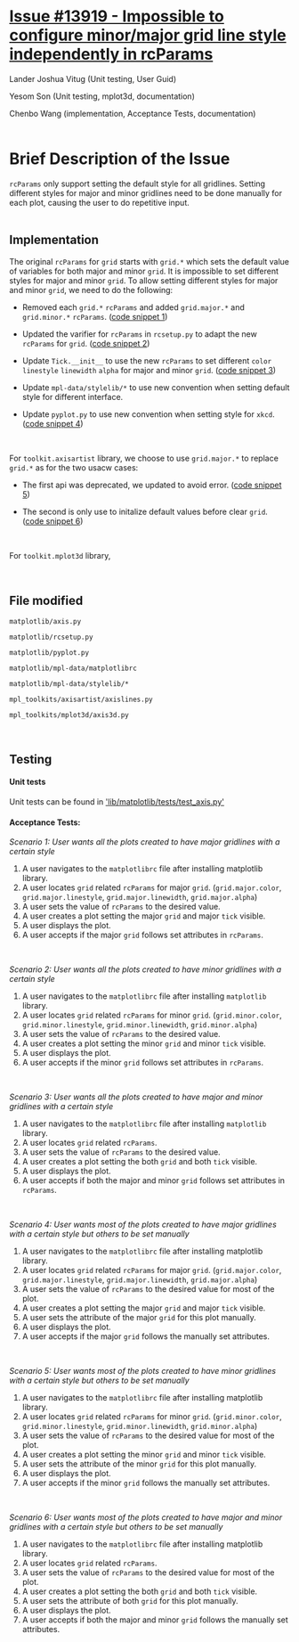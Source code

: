 # [Issue #13919 - Impossible to configure minor/major grid line style independently in rcParams](https://github.com/matplotlib/matplotlib/issues/13919)
Lander Joshua Vitug (Unit testing, User Guid)

Yesom Son (Unit testing, mplot3d, documentation)

Chenbo Wang (implementation, Acceptance Tests, documentation) 
<br /><br />

# **Brief Description of the Issue**

`rcParams` only support setting the default style for all gridlines.  Setting different styles for major and minor gridlines need to be done manually for each plot, causing the user to do repetitive input.  
<br />

## **Implementation**

The original `rcParams` for `grid` starts with `grid.*` which sets the default value of variables for both major and minor `grid`.  It is impossible to set different styles for major and minor `grid`.  To allow setting different styles for major and minor `grid`, we need to do the following:

- Removed each `grid.*` `rcParams` and added `grid.major.*` and `grid.minor.*` `rcParams`.  ([code snippet 1]())  

- Updated the varifier for `rcParams` in `rcsetup.py` to adapt the new `rcParams` for `grid`.  ([code snippet 2]()) 

- Update `Tick.__init__` to use the new `rcParams` to set different `color` `linestyle` `linewidth` `alpha` for major and minor `grid`.  ([code snippet 3]()) 

- Update `mpl-data/stylelib/*` to use new convention when setting default style for different interface.

- Update `pyplot.py` to use new convention when setting style for `xkcd`.  ([code snippet 4]())

<br>

For `toolkit.axisartist` library, we choose to use `grid.major.*` to replace `grid.*` as for the two usacw cases:

- The first api was deprecated, we updated to avoid error.  ([code snippet 5]())

- The second is only use to initalize default values before clear `grid`.  ([code snippet 6]())

<br>
 
For `toolkit.mplot3d` library,

<br />

## **File modified**

`matplotlib/axis.py`

`matplotlib/rcsetup.py`

`matplotlib/pyplot.py`

`matplotlib/mpl-data/matplotlibrc`

`matplotlib/mpl-data/stylelib/*`

`mpl_toolkits/axisartist/axislines.py`

`mpl_toolkits/mplot3d/axis3d.py`


<br />

## **Testing**

#### **Unit tests**
Unit tests can be found in ['lib/matplotlib/tests/test_axis.py']()
<br />

#### **Acceptance Tests**:
*Scenario 1: User wants all the plots created to have major gridlines with a certain style*
1.  A user navigates to the `matplotlibrc` file after installing matplotlib library.
2.  A user locates `grid` related `rcParams` for major `grid`. (`grid.major.color`, `grid.major.linestyle`, `grid.major.linewidth`, `grid.major.alpha`)
3.  A user sets the value of `rcParams` to the desired value.
4.  A user creates a plot setting the major `grid` and major `tick` visible.
5.  A user displays the plot.
6.  A user accepts if the major `grid` follows set attributes in `rcParams`.

<br>

*Scenario 2: User wants all the plots created to have minor gridlines with a certain style*
1.  A user navigates to the `matplotlibrc` file after installing `matplotlib` library.
2.  A user locates `grid` related `rcParams` for minor `grid`. (`grid.minor.color`, `grid.minor.linestyle`, `grid.minor.linewidth`, `grid.minor.alpha`)
3.  A user sets the value of `rcParams` to the desired value.
4.  A user creates a plot setting the minor `grid` and minor `tick` visible.
5.  A user displays the plot.
6.  A user accepts if the minor `grid` follows set attributes in `rcParams`.

<br>

*Scenario 3: User wants all the plots created to have major and minor gridlines with a certain style*
1.  A user navigates to the `matplotlibrc` file after installing `matplotlib` library.
2.  A user locates `grid` related `rcParams`.
3.  A user sets the value of `rcParams` to the desired value.
4.  A user creates a plot setting the both `grid` and both `tick` visible.
5.  A user displays the plot.
6.  A user accepts if both the major and minor `grid` follows set attributes in `rcParams`.

<br>

*Scenario 4: User wants most of the plots created to have major gridlines with a certain style but others to be set manually*
1.  A user navigates to the `matplotlibrc` file after installing matplotlib library.
2.  A user locates `grid` related `rcParams` for major `grid`. (`grid.major.color`, `grid.major.linestyle`, `grid.major.linewidth`, `grid.major.alpha`)
3.  A user sets the value of `rcParams` to the desired value for most of the plot.
4.  A user creates a plot setting the major `grid` and major `tick` visible.
5.  A user sets the attribute of the major `grid` for this plot manually.
6.  A user displays the plot.
7.  A user accepts if the major `grid` follows the manually set attributes.

<br>

*Scenario 5: User wants most of the plots created to have minor gridlines with a certain style but others to be set manually*
1.  A user navigates to the `matplotlibrc` file after installing matplotlib library.
2.  A user locates `grid` related `rcParams` for minor `grid`. (`grid.minor.color`, `grid.minor.linestyle`, `grid.minor.linewidth`, `grid.minor.alpha`)
3.  A user sets the value of `rcParams` to the desired value for most of the plot.
4.  A user creates a plot setting the minor `grid` and minor `tick` visible.
5.  A user sets the attribute of the minor `grid` for this plot manually.
6.  A user displays the plot.
7.  A user accepts if the minor `grid` follows the manually set attributes.

<br>

*Scenario 6: User wants most of the plots created to have major and minor gridlines with a certain style but others to be set manually*
1.  A user navigates to the `matplotlibrc` file after installing matplotlib library.
2.  A user locates `grid` related `rcParams`.
3.  A user sets the value of `rcParams` to the desired value for most of the plot.
4.  A user creates a plot setting the both `grid` and both `tick` visible.
5.  A user sets the attribute of both `grid` for this plot manually.
6.  A user displays the plot.
7.  A user accepts if both the major and minor `grid` follows the manually set attributes.
